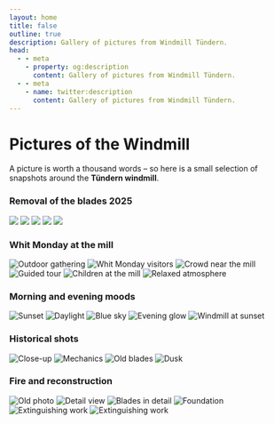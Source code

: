 ```yaml
---
layout: home
title: false
outline: true
description: Gallery of pictures from Windmill Tündern.
head:
  - - meta
    - property: og:description
      content: Gallery of pictures from Windmill Tündern.
  - - meta
    - name: twitter:description
      content: Gallery of pictures from Windmill Tündern.
---
```


# Pictures of the Windmill

A picture is worth a thousand words – so here is a small selection of snapshots around the **Tündern windmill**.

### Removal of the blades 2025

<div class="scroll-gallery">
  <img src="/imgs/flugel-abgebaut/windmill-1.jpeg" loading="lazy" class="scroll-img" />
  <img src="/imgs/flugel-abgebaut/windmill-2.jpeg" loading="lazy" class="scroll-img" />
  <img src="/imgs/flugel-abgebaut/windmill-3.jpeg" loading="lazy" class="scroll-img" />
  <img src="/imgs/flugel-abgebaut/windmill-4.jpeg" loading="lazy" class="scroll-img" />
  <img src="/imgs/flugel-abgebaut/windmill-5.jpeg" loading="lazy" class="scroll-img" />
</div>

### Whit Monday at the mill

<div class="grid-gallery">
  <img src="/imgs/pfingstmontag/pfingstmontag3.jpeg" alt="Outdoor gathering" class="grid-img" />
  <img src="/imgs/pfingstmontag/pfingstmontag1.jpeg" alt="Whit Monday visitors" class="grid-img" />
  <img src="/imgs/pfingstmontag/pfingstmontag2.jpeg" alt="Crowd near the mill" class="grid-img" />
  <img src="/imgs/pfingstmontag/pfingstmontag4.jpeg" alt="Guided tour" class="grid-img" />
  <img src="/imgs/pfingstmontag/pfingstmontag5.jpeg" alt="Children at the mill" class="grid-img" />
  <img src="/imgs/pfingstmontag/pfingstmontag6.jpeg" alt="Relaxed atmosphere" class="grid-img" />
</div>

### Morning and evening moods

<div class="scroll-gallery">
  <img src="/imgs/bilder/windmill-1.jpeg" alt="Sunset" class="scroll-img" />
  <img src="/imgs/bilder/windmill-2.jpeg" alt="Daylight" class="scroll-img" />
  <img src="/imgs/bilder/windmill-6.jpeg" alt="Blue sky" class="scroll-img" />
  <img src="/imgs/bilder/windmill-4.jpeg" alt="Evening glow" class="scroll-img" />
  <img src="/imgs/bilder/windmill-5.jpeg" alt="Windmill at sunset" class="scroll-img" />
</div>


### Historical shots

<div class="scroll-gallery">
  <img src="/imgs/bilder/windmill-8.jpeg" alt="Close-up" class="scroll-img" />
  <img src="/imgs/bilder/windmill-13.jpeg" alt="Mechanics" class="scroll-img" />
  <img src="/imgs/bilder/windmill-14.jpeg" alt="Old blades" class="scroll-img" />
  <img src="/imgs/bilder/windmill-3.jpeg" alt="Dusk" class="scroll-img" />
</div>


### Fire and reconstruction

<div class="scroll-gallery">
  <img src="/imgs/bilder/windmill-11.jpeg" alt="Old photo" class="scroll-img" />
  <img src="/imgs/bilder/windmill-12.jpeg" alt="Detail view" class="scroll-img" />
  <img src="/imgs/bilder/windmill-9.jpeg" alt="Blades in detail" class="scroll-img" />
  <img src="/imgs/bilder/windmill-10.jpeg" alt="Foundation" class="scroll-img" />
  <img src="/imgs/bilder/windmill-15.jpeg" alt="Extinguishing work" class="scroll-img" />
  <img src="/imgs/bilder/windmill-16.jpeg" alt="Extinguishing work" class="scroll-img" />
</div>
